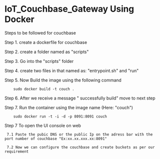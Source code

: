 # IoT_Couchbase_Gateway Using Docker 

Steps to be followed for couchbase
 
Step 1. create a  dockerfile for couchbase 

Step 2. create a folder named as "scripts"

Step 3. Go into the "scripts" folder

Step 4. create two files in that named as: "entrypoint.sh" and "run"

Step 5. Now Build the image using the following command

        sudo docker build -t couch .
        
Step 6. After we receive a message " successfully build" move to next step

Step 7. Run the container using the image name (Here: "couch")

        sudo docker run -t -i -d -p 8091:8091 couch

Step 7   To open the UI console on web 

     7.1 Paste the pubic DNS or the public Ip on the adress bar with the port number of couchbase "Ex:xx.xx.xxx.xx:8091"

     7.2 Now we can configure the couchbase and create buckets as per our requirement



